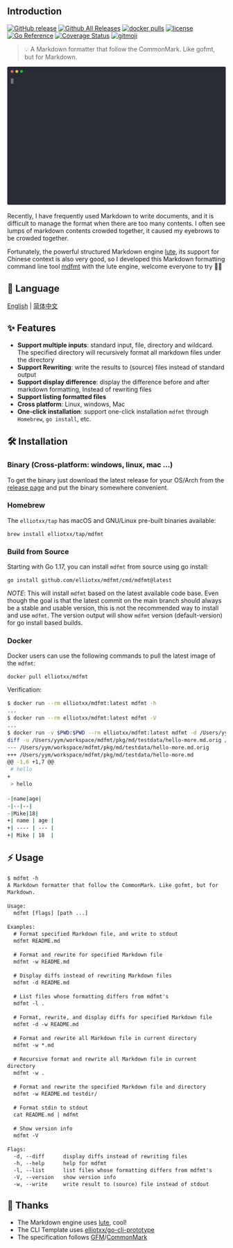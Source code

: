 ## Introduction

[![GitHub release](https://img.shields.io/github/release/elliotxx/mdfmt.svg)](https://github.com/elliotxx/mdfmt/releases)
[![Github All Releases](https://img.shields.io/github/downloads/elliotxx/mdfmt/total.svg)](https://github.com/elliotxx/mdfmt/releases)
[![docker pulls](https://img.shields.io/docker/pulls/elliotxx/mdfmt)](https://hub.docker.com/r/elliotxx/mdfmt)
[![license](https://img.shields.io/github/license/elliotxx/mdfmt.svg)](https://github.com/elliotxx/mdfmt/blob/master/LICENSE)
[![Go Reference](https://pkg.go.dev/badge/github.com/elliotxx/mdfmt.svg)](https://pkg.go.dev/github.com/elliotxx/mdfmt)
[![Coverage Status](https://coveralls.io/repos/github/elliotxx/mdfmt/badge.svg)](https://coveralls.io/github/elliotxx/mdfmt)
[![gitmoji](https://img.shields.io/badge/gitmoji-%20😜%20😍-FFDD67.svg?style=flat-square)](https://gitmoji.dev)

> 💡 A Markdown formatter that follow the CommonMark. Like gofmt, but for Markdown.

<p align="center">
  <img src="assets/demo.svg">
</p>

Recently, I have frequently used Markdown to write documents, and it is difficult to manage the format when there are too many contents. I often see lumps of markdown contents crowded together, it caused my eyebrows to be crowded together.

Fortunately, the powerful structured Markdown engine [lute](https://github.com/88250/lute), its support for Chinese context is also very good, so I developed this Markdown formatting command line tool [mdfmt](https://github.com/elliotXX/mdfmt) with the lute engine, welcome everyone to try 👏🏻

## 📜️ Language

[English](https://github.com/elliotxx/mdfmt/blob/master/README.md) | [简体中文](https://github.com/elliotxx/mdfmt/blob/master/README-zh.md)

## ✨ Features

* **Support multiple inputs**: standard input, file, directory and wildcard. The specified directory will recursively format all markdown files under the directory
* **Support Rewriting**: write the results to (source) files instead of standard output
* **Support display difference**: display the difference before and after markdown formatting, Instead of rewriting files
* **Support listing formatted files**
* **Cross platform**: Linux, windows, Mac
* **One-click installation**: support one-click installation `mdfmt` through `Homebrew`, `go install`, etc.

## 🛠️ Installation

### Binary (Cross-platform: windows, linux, mac ...)

To get the binary just download the latest release for your OS/Arch from the [release page](https://github.com/elliotxx/mdfmt/releases) and put the binary somewhere convenient.

### Homebrew

The `elliotxx/tap` has macOS and GNU/Linux pre-built binaries available:

```
brew install elliotxx/tap/mdfmt
```

### Build from Source

Starting with Go 1.17, you can install `mdfmt` from source using go install:

```
go install github.com/elliotxx/mdfmt/cmd/mdfmt@latest
```

*NOTE*: This will install `mdfmt` based on the latest available code base. Even though the goal is that the latest commit on the main branch should always be a stable and usable version, this is not the recommended way to install and use `mdfmt`. The version output will show `mdfmt` version (default-version) for go install based builds.

### Docker

Docker users can use the following commands to pull the latest image of the `mdfmt`:

```
docker pull elliotxx/mdfmt
```

Verification:

```bash
$ docker run --rm elliotxx/mdfmt:latest mdfmt -h
...
$ docker run --rm elliotxx/mdfmt:latest mdfmt -V
...
$ docker run -v $PWD:$PWD --rm elliotxx/mdfmt:latest mdfmt -d /Users/yym/workspace/mdfmt/pkg/md/testdata/hello-more.md
diff -u /Users/yym/workspace/mdfmt/pkg/md/testdata/hello-more.md.orig /Users/yym/workspace/mdfmt/pkg/md/testdata/hello-more.md
--- /Users/yym/workspace/mdfmt/pkg/md/testdata/hello-more.md.orig
+++ /Users/yym/workspace/mdfmt/pkg/md/testdata/hello-more.md
@@ -1,6 +1,7 @@
 # hello
+
 > hello

-|name|age|
-|--|--|
-|Mike|18|
+| name | age |
+| ---- | --- |
+| Mike | 18  |
```

## ⚡ Usage

```
$ mdfmt -h
A Markdown formatter that follow the CommonMark. Like gofmt, but for Markdown.

Usage:
  mdfmt [flags] [path ...]

Examples:
  # Format specified Markdown file, and write to stdout
  mdfmt README.md
  
  # Format and rewrite for specified Markdown file
  mdfmt -w README.md
  
  # Display diffs instead of rewriting Markdown files
  mdfmt -d README.md
  
  # List files whose formatting differs from mdfmt's
  mdfmt -l .
  
  # Format, rewrite, and display diffs for specified Markdown file
  mdfmt -d -w README.md
  
  # Format and rewrite all Markdown file in current directory
  mdfmt -w *.md
  
  # Recursive format and rewrite all Markdown file in current directory
  mdfmt -w .
  
  # Format and rewrite the specified Markdown file and directory
  mdfmt -w README.md testdir/
  
  # Format stdin to stdout
  cat README.md | mdfmt
  
  # Show version info
  mdfmt -V

Flags:
  -d, --diff      display diffs instead of rewriting files
  -h, --help      help for mdfmt
  -l, --list      list files whose formatting differs from mdfmt's
  -V, --version   show version info
  -w, --write     write result to (source) file instead of stdout
```

## 🙏 Thanks

* The Markdown engine uses [lute](https://github.com/88250/lute), cool!
* The CLI Template uses [elliotxx/go-cli-prototype](https://github.com/elliotxx/go-cli-prototype)
* The specification follows [GFM](https://github.github.com/gfm/)/[CommonMark](https://commonmark.org/)
